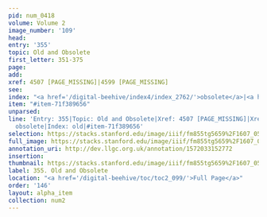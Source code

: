 ```yaml
---
pid: num_0418
volume: Volume 2
image_number: '109'
head: 
entry: '355'
topic: Old and Obsolete
first_letter: 351-375
page: 
add: 
xref: 4507 [PAGE_MISSING]|4599 [PAGE_MISSING]
see: 
index: "<a href='/digital-beehive/index4/index_2762/'>obsolete</a>|<a href='/digital-beehive/index4/index_2782/'>old</a>"
item: "#item-71f389656"
unparsed: 
line: 'Entry: 355|Topic: Old and Obsolete|Xref: 4507 [PAGE_MISSING]|Xref: 4599 [PAGE_MISSING]|Index:
  obsolete|Index: old|#item-71f389656'
selection: https://stacks.stanford.edu/image/iiif/fm855tg5659%2F1607_0576/337,3170,2964,778/full/0/default.jpg
full_image: https://stacks.stanford.edu/image/iiif/fm855tg5659%2F1607_0576/full/full/0/default.jpg
annotation_uri: http://dev.llgc.org.uk/annotation/1572033152772
insertion: 
thumbnail: https://stacks.stanford.edu/image/iiif/fm855tg5659%2F1607_0576/337,3170,600,180/250,/0/default.jpg
label: 355. Old and Obsolete
location: "<a href='/digital-beehive/toc/toc2_099/'>Full Page</a>"
order: '146'
layout: alpha_item
collection: num2
---
```


